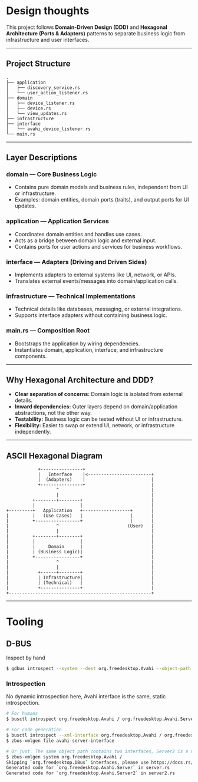 # Design thoughts

This project follows **Domain-Driven Design (DDD)** and **Hexagonal Architecture (Ports & Adapters)** patterns to separate business logic from infrastructure and user interfaces.

---

## Project Structure

```
.
├── application
│   ├── discovery_service.rs
│   └── user_action_listener.rs
├── domain
│   ├── device_listener.rs
│   ├── device.rs
│   └── view_updates.rs
├── infrastructure
├── interface
│   └── avahi_device_listener.rs
└── main.rs
```

---

## Layer Descriptions

### domain — Core Business Logic

- Contains pure domain models and business rules, independent from UI or infrastructure.
- Examples: domain entities, domain ports (traits), and output ports for UI updates.

### application — Application Services

- Coordinates domain entities and handles use cases.
- Acts as a bridge between domain logic and external input.
- Contains ports for user actions and services for business workflows.

### interface — Adapters (Driving and Driven Sides)

- Implements adapters to external systems like UI, network, or APIs.
- Translates external events/messages into domain/application calls.

### infrastructure — Technical Implementations

- Technical details like databases, messaging, or external integrations.
- Supports interface adapters without containing business logic.

### main.rs — Composition Root

- Bootstraps the application by wiring dependencies.
- Instantiates domain, application, interface, and infrastructure components.

---

## Why Hexagonal Architecture and DDD?

- **Clear separation of concerns:** Domain logic is isolated from external details.
- **Inward dependencies:** Outer layers depend on domain/application abstractions, not the other way.
- **Testability:** Business logic can be tested without UI or infrastructure.
- **Flexibility:** Easier to swap or extend UI, network, or infrastructure independently.

---

## ASCII Hexagonal Diagram

```
            +----------------+
            |   Interface    |<------------------------+
            |  (Adapters)    |                         |
            +----------------+                         |
                   ^                                   |
                   |                                   |
          +--------+--------+                          |
          |                 |                          |
+---------+   Application   +------------------+       |
|         |   (Use Cases)   |                  |       |
|         +-----------------+                  |       |
|                  ^                          (User)   |
|                  |                                   |
|         +--------+--------+                          |
|         |                 |                          |
|         |     Domain      |                          |
|         | (Business Logic)|                          |
|         +-----------------+                          |
|                  ^                                   |
|                  |                                   |
|           +------+--------+                          |
|           | Infrastructure|                          |
|           | (Technical)   |                          |
|           +---------------+                          |
+------------------------------------------------------+
```

---

# Tooling

## D-BUS

Inspect by hand

```bash
$ gdbus introspect --system --dest org.freedesktop.Avahi --object-path / --recurse
```

### Introspection

No dynamic introspection here, Avahi interface is the same, static introspection.
```bash
# For humans
$ busctl introspect org.freedesktop.Avahi / org.freedesktop.Avahi.Server

# For code generation
$ busctl introspect --xml-interface org.freedesktop.Avahi / org.freedesktop.Avahi.Server > avahi-server-interface.xml
$ zbus-xmlgen file avahi-server-interface

# Or just. The same object path contains two interfaces, Server2 is a newer, extended version of Server.
$ zbus-xmlgen system org.freedesktop.Avahi /
Skipping `org.freedesktop.DBus` interfaces, please use https://docs.rs/zbus/latest/zbus/fdo/index.html
Generated code for `org.freedesktop.Avahi.Server` in server.rs
Generated code for `org.freedesktop.Avahi.Server2` in server2.rs
```
